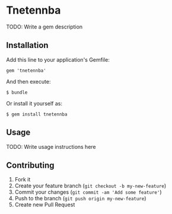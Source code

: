 # Tnetennba

TODO: Write a gem description

## Installation

Add this line to your application's Gemfile:

    gem 'tnetennba'

And then execute:

    $ bundle

Or install it yourself as:

    $ gem install tnetennba

## Usage

TODO: Write usage instructions here

## Contributing

1. Fork it
2. Create your feature branch (`git checkout -b my-new-feature`)
3. Commit your changes (`git commit -am 'Add some feature'`)
4. Push to the branch (`git push origin my-new-feature`)
5. Create new Pull Request
